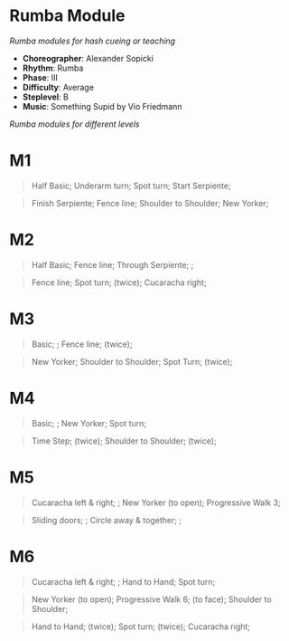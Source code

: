 # Rumba Module
*Rumba modules for hash cueing or teaching*

* **Choreographer**: Alexander Sopicki
* **Rhythm**: Rumba
* **Phase**: III
* **Difficulty**: Average
* **Steplevel**: B
* **Music**: Something Supid by Vio Friedmann

*Rumba modules for different levels*

# M1

> Half Basic; Underarm turn; Spot turn; Start Serpiente;

> Finish Serpiente; Fence line; Shoulder to Shoulder; New Yorker;

# M2

> Half Basic; Fence line; Through Serpiente; ;

> Fence line; Spot turn; (twice); Cucaracha right;

# M3

> Basic; ; Fence line; (twice);

> New Yorker; Shoulder to Shoulder; Spot Turn; (twice);

# M4

> Basic; ; New Yorker; Spot turn;

> Time Step; (twice); Shoulder to Shoulder; (twice);

# M5

> Cucaracha left & right; ; New Yorker (to open); Progressive Walk 3;

> Sliding doors; ; Circle away & together; ;

# M6

> Cucaracha left & right; ; Hand to Hand; Spot turn;

> New Yorker (to open); Progressive Walk 6; (to face); Shoulder to Shoulder;

> Hand to Hand; (twice); Spot turn; (twice); Cucaracha right;
